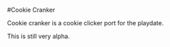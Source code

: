 #Cookie Cranker

Cookie cranker is a cookie clicker port for the playdate.

This is still very alpha.
